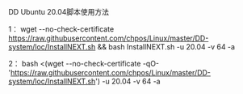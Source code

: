 DD Ubuntu 20.04脚本使用方法

1： wget --no-check-certificate https://raw.githubusercontent.com/chpos/Linux/master/DD-system/loc/InstallNEXT.sh && bash InstallNEXT.sh -u 20.04 -v 64 -a

2： bash <(wget --no-check-certificate -qO- 'https://raw.githubusercontent.com/chpos/Linux/master/DD-system/loc/InstallNEXT.sh') -u 20.04 -v 64 -a
